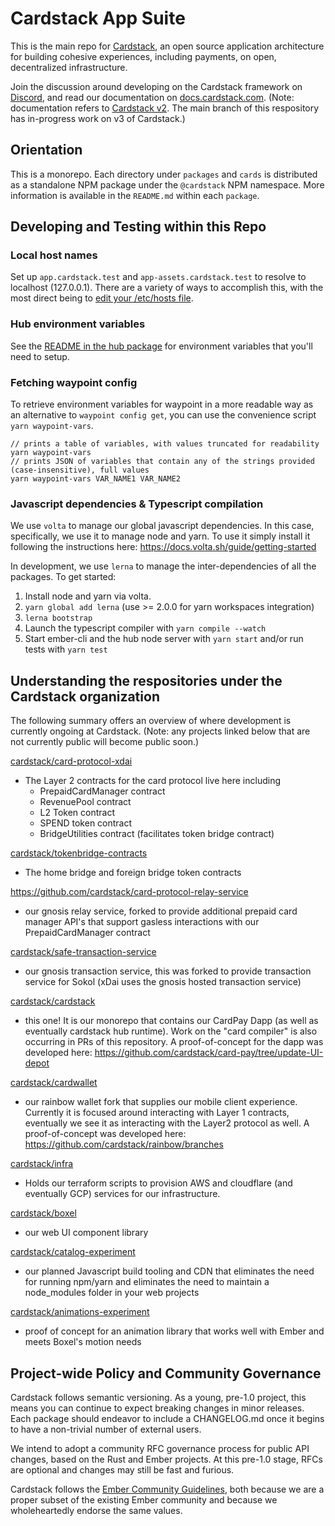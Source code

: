 # Cardstack App Suite

This is the main repo for [Cardstack](https://www.cardstack.com/), an open source application architecture for building cohesive experiences, including payments, on open, decentralized infrastructure.

Join the discussion around developing on the Cardstack framework on [Discord](https://discord.gg/apepFje), and read our documentation on [docs.cardstack.com](https://docs.cardstack.com). (Note: documentation refers to [Cardstack v2](https://github.com/cardstack/cardstack/tree/cardstack-v2-eol). The main branch of this respository has in-progress work on v3 of Cardstack.)

## Orientation

This is a monorepo. Each directory under `packages` and `cards` is distributed as a standalone NPM package under the `@cardstack` NPM namespace.
More information is available in the `README.md` within each `package`.

## Developing and Testing within this Repo

### Local host names

Set up `app.cardstack.test` and `app-assets.cardstack.test` to resolve to localhost (127.0.0.1). There are a variety of ways to accomplish this, with the most direct being to [edit your /etc/hosts file](https://linuxize.com/post/how-to-edit-your-hosts-file/).

### Hub environment variables

See the [README in the hub package](./packages/hub/README.md) for environment variables that you'll need to setup.

### Fetching waypoint config

To retrieve environment variables for waypoint in a more readable way as an alternative to `waypoint config get`, you can use the convenience script `yarn waypoint-vars`. 

```
// prints a table of variables, with values truncated for readability
yarn waypoint-vars
// prints JSON of variables that contain any of the strings provided (case-insensitive), full values
yarn waypoint-vars VAR_NAME1 VAR_NAME2
```

### Javascript dependencies & Typescript compilation

We use `volta` to manage our global javascript dependencies. In this case, specifically, we use it to manage node and yarn. To use it simply install it following the instructions here: https://docs.volta.sh/guide/getting-started

In development, we use `lerna` to manage the inter-dependencies of all the packages. To get started:

 1. Install node and yarn via volta.
 2. `yarn global add lerna` (use >= 2.0.0 for yarn workspaces integration)
 3. `lerna bootstrap`
 4. Launch the typescript compiler with `yarn compile --watch`
 5. Start ember-cli and the hub node server with `yarn start` and/or run tests with `yarn test`

## Understanding the respositories under the Cardstack organization

The following summary offers an overview of where development is currently ongoing at Cardstack. (Note: any projects linked below that are not currently public will become public soon.)

[cardstack/card-protocol-xdai](https://github.com/cardstack/card-protocol-xdai)
- The Layer 2 contracts for the card protocol live here including
  - PrepaidCardManager contract
  - RevenuePool contract
  - L2 Token contract
  - SPEND token contract
  - BridgeUtilities contract (facilitates token bridge contract)

[cardstack/tokenbridge-contracts](https://github.com/cardstack/tokenbridge-contracts)
  - The home bridge and foreign bridge token contracts

https://github.com/cardstack/card-protocol-relay-service
  - our gnosis relay service, forked to provide additional prepaid card manager
    API's that support gasless interactions with our PrepaidCardManager contract

[cardstack/safe-transaction-service](https://github.com/cardstack/safe-transaction-service)
  - our gnosis transaction service, this was forked to provide transaction
    service for Sokol (xDai uses the gnosis hosted transaction service)

[cardstack/cardstack](https://github.com/cardstack/cardstack)
  - this one! It is our monorepo that contains our CardPay Dapp (as well as eventually
    cardstack hub runtime). Work on the "card compiler" is also occurring in PRs
    of this repository. A proof-of-concept for the dapp was developed
    here: https://github.com/cardstack/card-pay/tree/update-UI-depot

[cardstack/cardwallet](https://github.com/cardstack/cardwallet)
  - our rainbow wallet fork that supplies our mobile client experience.
    Currently it is focused around interacting with Layer 1 contracts,
    eventually we see it as interacting with the Layer2 protocol as well.
    A proof-of-concept was developed here: https://github.com/cardstack/rainbow/branches

[cardstack/infra](https://github.com/cardstack/infra)
  - Holds our terraform scripts to provision AWS and cloudflare (and
    eventually GCP) services for our infrastructure.

[cardstack/boxel](https://github.com/cardstack/boxel)
  - our web UI component library

[cardstack/catalog-experiment](https://github.com/cardstack/catalog-experiment)
  - our planned Javascript build tooling and CDN that eliminates the need for running
    npm/yarn and eliminates the need to maintain a node_modules folder in your web projects

[cardstack/animations-experiment](https://github.com/cardstack/animations-experiment)
  - proof of concept for an animation library that works well with Ember and meets Boxel's
    motion needs

## Project-wide Policy and Community Governance

Cardstack follows semantic versioning. As a young, pre-1.0 project, this means you can continue to expect breaking changes in minor releases. Each package should endeavor to include a CHANGELOG.md once it begins to have a non-trivial number of external users.

We intend to adopt a community RFC governance process for public API changes, based on the Rust and Ember projects. At this pre-1.0 stage, RFCs are optional and changes may still be fast and furious.

Cardstack follows the [Ember Community Guidelines](https://emberjs.com/guidelines/), both because we are a proper subset of the existing Ember community and because we wholeheartedly endorse the same values.

